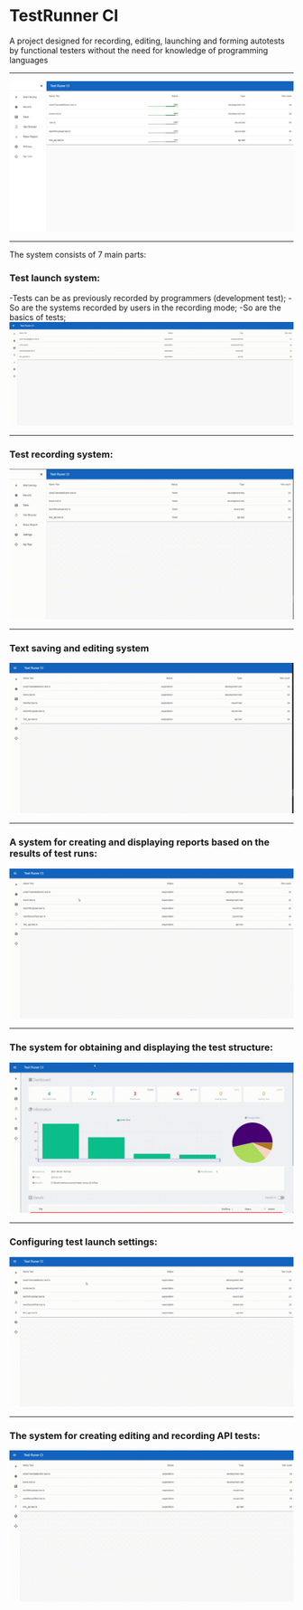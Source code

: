 # TestRunner CI

A project designed for recording, editing, launching and forming autotests by functional testers without the need for knowledge of programming languages
___
![](readme/mainView.png)
___
The system consists of 7 main parts:

### Test launch system:
-Tests can be as previously recorded by programmers (development test);
-So are the systems recorded by users in the recording mode;
-So are the basics of tests;
![](readme/startTest.gif)
___
### Test recording system:
![](readme/recordTest.gif)
___
### Text saving and editing system
![](readme/writeTest.gif)
___
### A system for creating and displaying reports based on the results of test runs:
![](readme/showReport.gif)
___
### The system for obtaining and displaying the test structure:
![](readme/getStructure.gif)
___
### Configuring test launch settings:
![](readme/saveSettings.gif)
___
### The system for creating editing and recording API tests:
![](readme/apiEditor.gif)